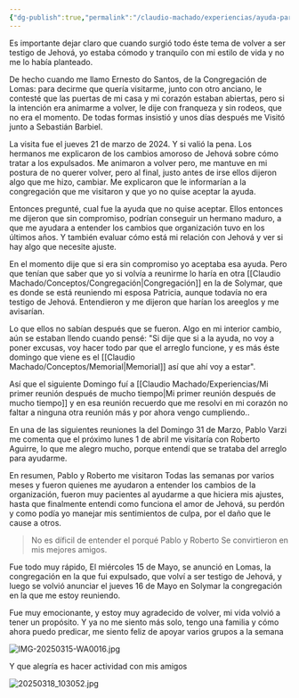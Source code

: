 ```yaml
---
{"dg-publish":true,"permalink":"/claudio-machado/experiencias/ayuda-para-ser-readmitido/"}
---
```


Es importante dejar claro que cuando surgió todo éste tema de volver a ser testigo de Jehová, yo estaba cómodo y tranquilo con mi estilo de vida y no me lo había planteado.

De hecho cuando me llamo Ernesto do Santos, de la Congregación de Lomas: para decirme que quería visitarme, junto con otro anciano, le contesté que las puertas de mi casa y mi corazón estaban abiertas, pero si la intención era animarme a volver, le dije con franqueza y sin rodeos, que no era el momento. De todas formas insistió y unos días después me Visitó junto a Sebastián Barbiel.

La visita fue el jueves 21 de marzo de 2024. Y si valió la pena.
Los hermanos me explicaron de los cambios amoroso de Jehová sobre  cómo tratar a los expulsados. Me animaron a volver pero, me mantuve en mi postura de no querer volver, pero al final, justo antes de irse ellos dijeron algo que me hizo, cambiar.
Me explicaron que le informarían a la congregación que me visitaron y que yo no quise aceptar la ayuda. 

Entonces pregunté, cual fue la ayuda que no quise aceptar. Ellos entonces me dijeron que sin compromiso, podrían conseguir un hermano maduro, a que me ayudara a entender los cambios que organización tuvo en los últimos años. Y también evaluar cómo está mi relación con Jehová y ver si hay algo que necesite ajuste.

En el momento dije que si era sin compromiso yo aceptaba esa ayuda. Pero que tenían que saber que yo si volvía a reunirme lo haría en otra [[Claudio Machado/Conceptos/Congregación\|Congregación]] en la de Solymar, que es donde se está reuniendo mi esposa Patricia, aunque todavía no era testigo de Jehová. Entendieron y me dijeron que harían los areeglos y me avisarían.

Lo que ellos no sabían después que se fueron. Algo en mi interior cambio, aún se estaban llendo cuando pensé: "Si dije que si a la ayuda, no voy a poner excusas, voy hacer todo par que el arreglo funcione, y es más éste domingo que viene es el [[Claudio Machado/Conceptos/Memorial\|Memorial]] así que ahí voy a estar".

Así que el siguiente Domingo fuí a [[Claudio Machado/Experiencias/Mi primer reunión después de mucho tiempo\|Mi primer reunión después de mucho tiempo]] y en esa reunión recuerdo que me resolvi en mi corazón no faltar a ninguna otra reunión más y por ahora vengo cumpliendo..

En una de las siguientes reuniones la del Domingo 31 de Marzo, Pablo Varzi me comenta que el próximo lunes 1 de abril me visitaría con Roberto Aguirre, lo que me alegro mucho, porque entendí que se trataba del arreglo para ayudarme.

En resumen, Pablo y Roberto me visitaron Todas las semanas por varios meses y fueron quienes me ayudaron a entender los cambios de la organización, fueron muy pacientes al ayudarme a que hiciera mis ajustes, hasta que finalmente entendi como funciona el amor de Jehová, su perdón y como podía yo manejar mis sentimientos de culpa, por el daño que le cause a otros.

>No es díficil de entender el porqué Pablo y Roberto Se convirtieron en mis mejores amigos.

Fue todo muy rápido, El miércoles 15 de Mayo, se anunció en Lomas, la congregación en la que fui expulsado, que volví a ser testigo de Jehová, y luego se volvió anunciar el jueves 16 de Mayo en Solymar la congregación en la que me estoy reuniendo.

Fue muy emocionante, y estoy muy agradecido de volver, mi vida volvió a tener un propósito. Y ya no me siento más solo, tengo una familia y cómo ahora puedo predicar, me siento feliz de apoyar varios grupos a la semana 

![IMG-20250315-WA0016.jpg](/img/user/Personal/Im%C3%A1genes/IMG-20250315-WA0016.jpg)

Y que alegría es hacer actividad con mis amigos 

![20250318_103052.jpg](/img/user/Personal/Im%C3%A1genes/20250318_103052.jpg)





